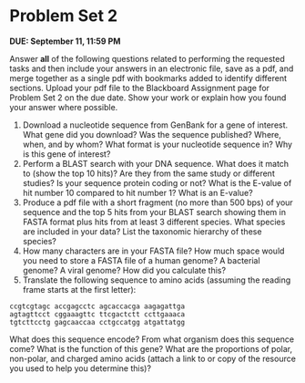 # Problem Set 2
**DUE: September 11, 11:59 PM**

Answer **all** of the following questions related to performing the requested tasks and then include your answers in an electronic file, save as a pdf, and merge together as a single pdf with bookmarks added to identify different sections.  Upload your pdf file to the Blackboard Assignment page for Problem Set 2 on the due date.
Show your work or explain how you found your answer where possible.

1.	Download a nucleotide sequence from GenBank for a gene of interest.  What gene did you download?  Was the sequence published?  Where, when, and by whom?  What format is your nucleotide sequence in? Why is this gene of interest?
2.	Perform a BLAST search with your DNA sequence.  What does it match to (show the top 10 hits)?  Are they from the same study or different studies?  Is your sequence protein coding or not?  What is the E-value of hit number 10 compared to hit number 1?  What is an E-value?
3.	Produce a pdf file with a short fragment (no more than 500 bps) of your sequence and the top 5 hits from your BLAST search showing them in FASTA format plus hits from at least 3 different species.  What species are included in your data? List the taxonomic hierarchy of these species?
4.	How many characters are in your FASTA file?  How much space would you need to store a FASTA file of a human genome?  A bacterial genome?  A viral genome?  How did you calculate this?
5.	Translate the following sequence to amino acids (assuming the reading frame starts at the first letter):

```
ccgtcgtagc accgagcctc agcaccacga aagagattga
agtagttcct cggaaagttc ttcgactctt ccttgaaaca
tgtcttcctg gagcaaccaa cctgccatgg atgattatgg
```

What does this sequence encode?  From what organism does this sequence come?  What is the function of this gene? What are the proportions of polar, non-polar, and charged amino acids (attach a link to or copy of the resource you used to help you determine this)?
